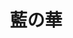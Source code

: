 ---
title: 藍の華
description: 1st Album「藍の華」 収録曲
image:

# Badge style
style:
    background: "#de0a26"
    color: "#fff"
---
